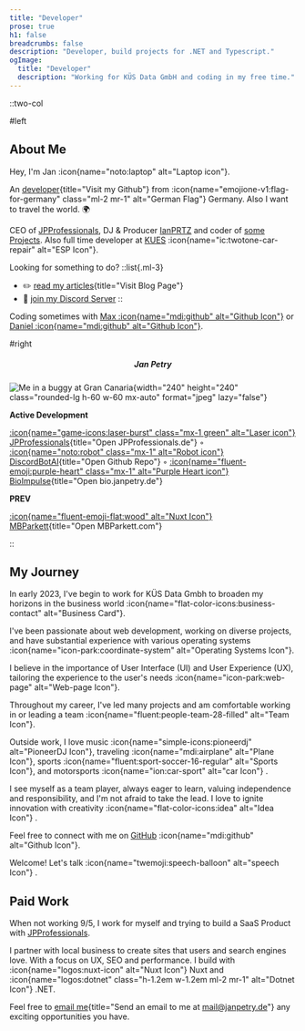 ```yaml
---
title: "Developer"
prose: true
h1: false
breadcrumbs: false
description: "Developer, build projects for .NET and Typescript."
ogImage:
  title: "Developer"
  description: "Working for KÜS Data GmbH and coding in my free time."
---
```


::two-col

#left

## About Me

Hey, I'm Jan :icon{name="noto:laptop" alt="Laptop icon"}.

An [developer](https://github.com/omgitsjan){title="Visit my Github"} from :icon{name="emojione-v1:flag-for-germany"
class="ml-2 mr-1" alt="German Flag"} Germany.  Also I want to travel the world. 🌍

CEO of [JPProfessionals](https://jpprofessionals.de), DJ & Producer [IanPRTZ](https://ianprtz.de) and coder of [some Projects](/projects).
Also full time developer at [KUES](https://kues.de) :icon{name="ic:twotone-car-repair"  alt="ESP Icon"}.

Looking for something to do?
::list{.ml-3}

- ✏️ [read my articles](/blog){title="Visit Blog Page"}
- 💬 [join my Discord Server](https://discord.com/invite/janslounge)
::

Coding sometimes with [Max :icon{name="mdi:github" alt="Github Icon"}](https://github.com/maxsteinwand) or [Daniel :icon{name="mdi:github" alt="Github Icon"}](https://github.com/xXDaniel1109Xx).

#right

<h5 style="text-align: center;">Jan Petry</h2>

![Me in a buggy at Gran Canaria](/jan-petry.webp){width="240" height="240" class="rounded-lg h-60 w-60 mx-auto" format="jpeg" lazy="false"}

<div class="text-left ml-7">
<strong class="text-xs uppercase opacity-70">Active Development</strong>

[:icon{name="game-icons:laser-burst" class="mx-1 green" alt="Laser icon"} JPProfessionals](https://jpprofessionals.de/){title="Open JPProfessionals.de"} ◦
[:icon{name="noto:robot" class="mx-1" alt="Robot icon"} DiscordBotAI](https://github.com/omgitsjan/DiscordBotAI){title="Open Github Repo"} ◦
[:icon{name="fluent-emoji:purple-heart" class="mx-1" alt="Purple Heart icon"} BioImpulse](https://bio.janpetry.de/){title="Open bio.janpetry.de"}

<strong class="text-xs uppercase opacity-70">PREV</strong>

[:icon{name="fluent-emoji-flat:wood" alt="Nuxt Icon"} MBParkett](https://mbparkett.com){title="Open MBParkett.com"}

</div>
::

## My Journey

In early 2023, I've begin to work for KÜS Data Gmbh to broaden my horizons in the business world :icon{name="flat-color-icons:business-contact" alt="Business Card"}.

I've been passionate about web development, working on diverse projects, and have substantial experience with various operating systems :icon{name="icon-park:coordinate-system" alt="Operating Systems Icon"}.

I believe in the importance of User Interface (UI) and User Experience (UX), tailoring the experience to the user's needs :icon{name="icon-park:web-page" alt="Web-page Icon"}.

Throughout my career, I've led many projects and am comfortable working in or leading a team :icon{name="fluent:people-team-28-filled" alt="Team Icon"}.

Outside work, I love music :icon{name="simple-icons:pioneerdj" alt="PioneerDJ Icon"}, traveling :icon{name="mdi:airplane" alt="Plane Icon"}, sports :icon{name="fluent:sport-soccer-16-regular" alt="Sports Icon"}, and motorsports :icon{name="ion:car-sport" alt="car Icon"} .

I see myself as a team player, always eager to learn, valuing independence and responsibility, and I'm not afraid to take the lead. I love to ignite innovation with creativity :icon{name="flat-color-icons:idea" alt="Idea Icon"} .

Feel free to connect with me on [GitHub](https://github.com/omgitsjan) :icon{name="mdi:github"  alt="Github Icon"}.

Welcome! Let's talk :icon{name="twemoji:speech-balloon"  alt="speech Icon"} .

## Paid Work

When not working 9/5, I work for myself and trying to build a SaaS Product with [JPProfessionals](https://github.com/JPProfessionals).

I partner with local business to create sites that users and search engines love. With a focus
on UX, SEO and performance. I build with :icon{name="logos:nuxt-icon" alt="Nuxt Icon"} Nuxt and :icon{name="logos:dotnet" class="h-1.2em w-1.2em ml-2 mr-1" alt="Dotnet Icon"} .NET.

Feel free to [email me](mailto:mail@janpetry.de){title="Send an email to me at mail@janpetry.de"} any exciting opportunities you have.
